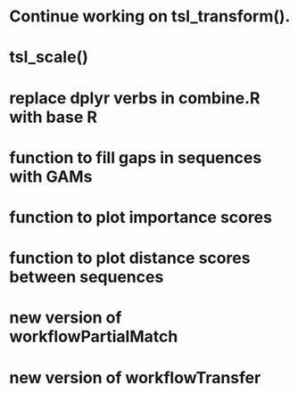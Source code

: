 # Continue working on tsl_transform(). 

# tsl_scale()

# replace dplyr verbs in combine.R with base R

# function to fill gaps in sequences with GAMs

# function to plot importance scores

# function to plot distance scores between sequences

# new version of workflowPartialMatch

# new version of workflowTransfer

